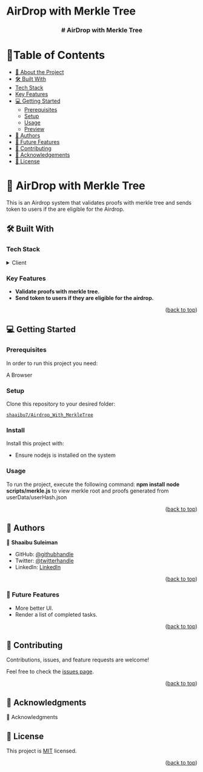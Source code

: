 # AirDrop with Merkle Tree

<a name="readme-top"></a>

<div align="center">

  <h3><b># AirDrop with Merkle Tree</b></h3>

</div>

# 📗Table of Contents

- [📖 About the Project](#about-project)
- [🛠 Built With](#built-with)
- [Tech Stack](#tech-stack)
- [Key Features](#key-features)
- [💻 Getting Started](#getting-started)
  - [Prerequisites](#prerequisites)
  - [Setup](#setup)
  - [Usage](#usage)
  - [Preview](#preview)
- [👥 Authors](#authors)
- [🔮 Future Features](#future-features)
- [🤝 Contributing](#contributing)
- [🙏 Acknowledgements](#acknowledgements)
- [📝 License](#license)

<!-- PROJECT DESCRIPTION -->

# 📖 AirDrop with Merkle Tree <a name="about-project"></a>

This is an Airdrop system that validates proofs with merkle tree and sends token to users if the are eligible for the Airdrop.


## 🛠 Built With <a name="built-with"></a>

### Tech Stack <a name="tech-stack"></a>

<details>
  <summary>Client</summary>
  <ul>
    <li>Solidity</li>
    <li>NodeJS</li>
    <li>Javascript</li>
  </ul>
</details>

<!-- Features -->

### Key Features <a name="key-features"></a>

- **Validate proofs with merkle tree.**
- **Send token to users if they are eligible for the airdrop.**

<p align="right">(<a href="#readme-top">back to top</a>)</p>

## 💻 Getting Started <a name="getting-started"></a>

### Prerequisites

In order to run this project you need:

A Browser

### Setup

Clone this repository to your desired folder:

[`shaaibu7/Airdrop_With_MerkleTree`](https://github.com/shaaibu7/Airdrop_With_MerkleTree.git)

### Install

Install this project with:
- Ensure nodejs is installed on the system

### Usage

To run the project, execute the following command:
**npm install**
**node scripts/merkle.js** to view merkle root and proofs generated from userData/userHash.json

<p align="right">(<a href="#readme-top">back to top</a>)</p>

<!-- PREVIEW -->

<!-- AUTHORS -->

## 👥 Authors <a name="authors"></a>

👤 **Shaaibu Suleiman**
- GitHub: [@githubhandle](https://github.com/shaaibu7)
- Twitter: [@twitterhandle](https://twitter.com/SuleimanShaaibu?t=EAqVJrP59poEb2W46kK9vg&s=09)
- LinkedIn: [LinkedIn](https://www.linkedin.com/in/shaaibu-suleiman-119271206)

<p align="right">(<a href="#readme-top">back to top</a>)</p>

<!-- FUTURE FEATURES -->

### 🔮 Future Features <a name="future-features"></a>

- More better UI.
- Render a list of completed tasks.
<p align="right">(<a href="#readme-top">back to top</a>)</p>

<!-- CONTRIBUTING -->

## 🤝 Contributing <a name="contributing"></a>

Contributions, issues, and feature requests are welcome!

Feel free to check the [issues page](../../issues/).

<p align="right">(<a href="#readme-top">back to top</a>)</p>

<!-- ACKNOWLEDGMENTS -->

## 🙏 Acknowledgments <a name="acknowledgements"></a>

🙏 Acknowledgments

<!-- LICENSE -->

## 📝 License <a name="license"></a>

This project is [MIT](./MIT.md) licensed.

<p align="right">(<a href="#readme-top">back to top</a>)</p>
